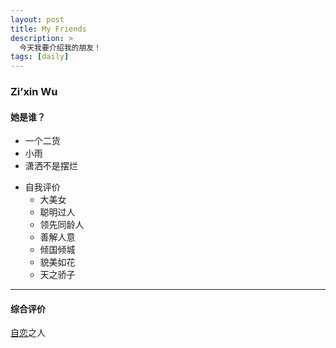 ```yaml
---
layout: post
title: My Friends
description: >
  今天我要介绍我的朋友！
tags: [daily]
---
```


### Zi’xin Wu

#### 她是谁？
* 一个二货
* 小雨
* 潇洒不是摆烂
- 自我评价
  - 大美女
  - 聪明过人
  - 领先同龄人
  - 善解人意
  - 倾国倾城
  - 貌美如花
  - 天之骄子

---

#### 综合评价
[自恋]之人

[自恋]: https://baike.baidu.com/item/%E8%87%AA%E6%81%8B/28433
